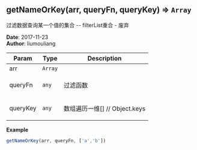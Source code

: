## getNameOrKey(arr, queryFn, queryKey) ⇒ <code>Array</code>
<p>过滤数据查询某一个值的集合 -- filterList重合 - 废弃</p>

**Date**: 2017-11-23  
**Author**: liumouliang  

| Param | Type | Description |
| --- | --- | --- |
| arr | <code>Array</code> |  |
| queryFn | <code>any</code> | <p>过滤函数</p> |
| queryKey | <code>any</code> | <p>数组遍历一维[] // Object.keys || Object.values</p> |

**Example**  
```javascript
getNameOrKey(arr, queryFn, ['a','b'])
```
